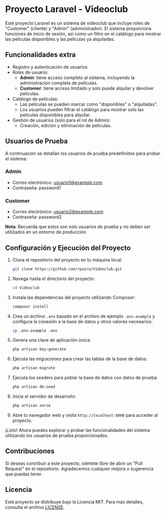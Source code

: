 # Proyecto Laravel - Videoclub

Este proyecto Laravel es un sistema de videoclub que incluye roles de "Customer" (cliente) y "Admin" (administrador). El sistema proporciona funciones de inicio de sesión, así como un filtro en el catálogo para mostrar las películas disponibles y las películas ya alquiladas.

## Funcionalidades extra

- Registro y autenticación de usuarios
- Roles de usuario:
  - **Admin**: tiene acceso completo al sistema, incluyendo la administración completa de películas.
  - **Customer**: tiene acceso limitado y solo puede alquilar y devolver películas.
- Catálogo de películas:
  - Las películas se pueden marcar como "disponibles" o "alquiladas".
  - Los usuarios pueden filtrar el catálogo para mostrar solo las películas disponibles para alquilar.
- Gestión de usuarios (solo para el rol de Admin):
  - Creación, edición y eliminación de peliculas.

## Usuarios de Prueba

A continuación se detallan los usuarios de prueba predefinidos para probar el sistema:

### Admin

- Correo electrónico: usuario1@example.com
- Contraseña: password1

### Customer

- Correo electrónico: usuario2@example.com
- Contraseña: password2

**Nota**: Recuerda que estos son solo usuarios de prueba y no deben ser utilizados en un entorno de producción.

## Configuración y Ejecución del Proyecto

1. Clona el repositorio del proyecto en tu máquina local:

   ```bash
   git clone https://github.com/rpairo/Videoclub.git
   ```

2. Navega hasta el directorio del proyecto:

   ```bash
   cd Videoclub
   ```

3. Instala las dependencias del proyecto utilizando Composer:

   ```bash
   composer install
   ```

4. Crea un archivo `.env` basado en el archivo de ejemplo `.env.example` y configura la conexión a la base de datos y otros valores necesarios:

   ```bash
   cp .env.example .env
   ```

5. Genera una clave de aplicación única:

   ```bash
   php artisan key:generate
   ```

6. Ejecuta las migraciones para crear las tablas de la base de datos:

   ```bash
   php artisan migrate
   ```

7. Ejecuta los seeders para poblar la base de datos con datos de prueba:

   ```bash
   php artisan db:seed
   ```

8. Inicia el servidor de desarrollo:

   ```bash
   php artisan serve
   ```

9. Abre tu navegador web y visita `http://localhost:8000` para acceder al proyecto.

¡Listo! Ahora puedes explorar y probar las funcionalidades del sistema utilizando los usuarios de prueba proporcionados.

## Contribuciones

Si deseas contribuir a este proyecto, siéntete libre de abrir un "Pull Request" en el repositorio. Agradecemos cualquier mejora o sugerencia que puedas tener.

## Licencia

Este proyecto se distribuye bajo la Licencia MIT. Para más detalles, consulta el archivo [LICENSE](LICENSE).